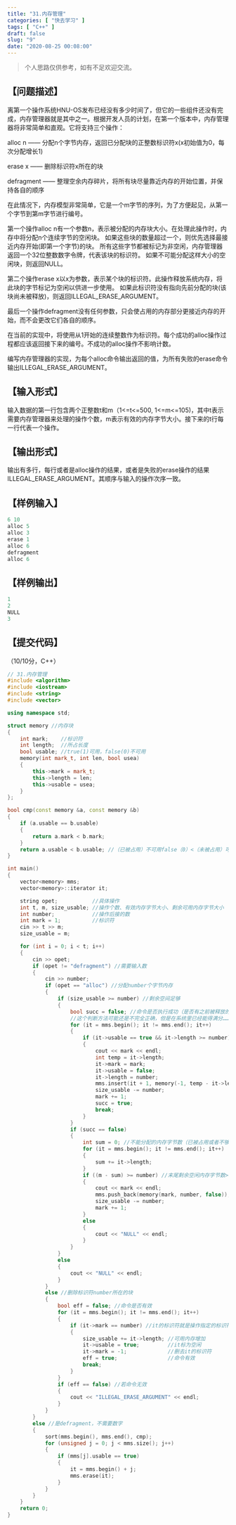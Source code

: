 ```yaml
---
title: "31.内存管理"
categories: [ "快去学习" ]
tags: [ "C++" ]
draft: false
slug: "9"
date: "2020-08-25 00:08:00"
---
```


>个人思路仅供参考，如有不足欢迎交流。
## 【问题描述】

离第一个操作系统HNU-OS发布已经没有多少时间了，但它的一些组件还没有完成，内存管理器就是其中之一。根据开发人员的计划，在第一个版本中，内存管理器将非常简单和直观。它将支持三个操作：

<!-- more -->

alloc n —— 分配n个字节内存，返回已分配块的正整数标识符x(x初始值为0，每次分配增长1)

erase x —— 删除标识符x所在的块

defragment —— 整理空余内存碎片，将所有块尽量靠近内存的开始位置，并保持各自的顺序

   在此情况下，内存模型非常简单，它是一个m字节的序列，为了方便起见，从第一个字节到第m字节进行编号。

   第一个操作alloc n有一个参数n，表示被分配的内存块大小。在处理此操作时，内存中将分配n个连续字节的空闲块。 如果这些块的数量超过一个，则优先选择最接近内存开始(即第一个字节)的块。 所有这些字节都被标记为非空闲，内存管理器返回一个32位整数数字令牌，代表该块的标识符。 如果不可能分配这样大小的空闲块，则返回NULL。

   第二个操作erase x以x为参数，表示某个块的标识符。此操作释放系统内存，将此块的字节标记为空闲以供进一步使用。 如果此标识符没有指向先前分配的块(该块尚未被释放)，则返回ILLEGAL_ERASE_ARGUMENT。

   最后一个操作defragment没有任何参数，只会使占用的内存部分更接近内存的开始，而不会更改它们各自的顺序。 

   在当前的实现中，将使用从1开始的连续整数作为标识符。每个成功的alloc操作过程都应该返回接下来的编号。不成功的alloc操作不影响计数。 

   编写内存管理器的实现，为每个alloc命令输出返回的值，为所有失败的erase命令输出ILLEGAL_ERASE_ARGUMENT。 

## 【输入形式】

输入数据的第一行包含两个正整数t和m（1<=t<=500, 1<=m<=105)，其中t表示需要内存管理器来处理的操作个数，m表示有效的内存字节大小。接下来的t行每一行代表一个操作。

## 【输出形式】

  输出有多行，每行或者是alloc操作的结果，或者是失败的erase操作的结果ILLEGAL_ERASE_ARGUMENT。其顺序与输入的操作次序一致。

## 【样例输入】

```cpp
6 10
alloc 5
alloc 3
erase 1
alloc 6
defragment
alloc 6
```
## 【样例输出】

```cpp
1
2
NULL
3
```
## 【提交代码】
（10/10分，C++）

```cpp
// 31.内存管理
#include <algorithm>
#include <iostream>
#include <string>
#include <vector>

using namespace std;

struct memory //内存块
{
    int mark;    //标识符
    int length;  //所占长度
    bool usable; //true(1)可用，false(0)不可用
    memory(int mark_t, int len, bool usea)
    {
        this->mark = mark_t;
        this->length = len;
        this->usable = usea;
    }
};

bool cmp(const memory &a, const memory &b)
{
    if (a.usable == b.usable)
    {
        return a.mark < b.mark;
    }
    return a.usable < b.usable; //（已被占用）不可用false（0）<（未被占用）可用true（1）
}

int main()
{
    vector<memory> mms;
    vector<memory>::iterator it;

    string opet;           //具体操作
    int t, m, size_usable; //操作个数、有效内存字节大小、剩余可用内存字节大小
    int number;            //操作后接的数
    int mark = 1;          //标识符
    cin >> t >> m;
    size_usable = m;

    for (int i = 0; i < t; i++)
    {
        cin >> opet;
        if (opet != "defragment") //需要输入数
        {
            cin >> number;
            if (opet == "alloc") //分配number个字节内存
            {
                if (size_usable >= number) //剩余空间足够
                {
                    bool succ = false; //命令是否执行成功（是否有之前被释放的块满足要求）
                    //这个判断方法可能还是不完全正确，但是在系统里已经能得满分……
                    for (it = mms.begin(); it != mms.end(); it++)
                    {
                        if (it->usable == true && it->length >= number) //it可用且it的长度>=number
                        {
                            cout << mark << endl;
                            int temp = it->length;
                            it->mark = mark;                                         //标上标识符
                            it->usable = false;                                      //标为不可用
                            it->length = number;                                     //变更长度
                            mms.insert(it + 1, memory(-1, temp - it->length, true)); //在后面插入空闲块
                            size_usable -= number;                                   //可用内存减少
                            mark += 1;                                               //标识符
                            succ = true;
                            break;
                        }
                    }
                    if (succ == false)
                    {
                        int sum = 0; //不能分配的内存字节数（已被占用或者不够长）
                        for (it = mms.begin(); it != mms.end(); it++)
                        {
                            sum += it->length;
                        }
                        if ((m - sum) >= number) //末尾剩余空闲内存字节数>=number
                        {
                            cout << mark << endl;
                            mms.push_back(memory(mark, number, false)); //标识，长度，不可用
                            size_usable -= number;                      //可用内存减少
                            mark += 1;                                  //标识符+1
                        }
                        else
                        {
                            cout << "NULL" << endl;
                        }
                    }
                }
                else
                {
                    cout << "NULL" << endl;
                }
            }
            else //删除标识符number所在的块
            {
                bool eff = false; //命令是否有效
                for (it = mms.begin(); it != mms.end(); it++)
                {
                    if (it->mark == number) //it的标识符就是操作指定的标识符
                    {
                        size_usable += it->length; //可用内存增加
                        it->usable = true;         //it标为空闲
                        it->mark = -1;             //删去it的标识符
                        eff = true;                //命令有效
                        break;
                    }
                }
                if (eff == false) //若命令无效
                {
                    cout << "ILLEGAL_ERASE_ARGUMENT" << endl;
                }
            }
        }
        else //是defragment，不需要数字
        {
            sort(mms.begin(), mms.end(), cmp);
            for (unsigned j = 0; j < mms.size(); j++)
            {
                if (mms[j].usable == true)
                {
                    it = mms.begin() + j;
                    mms.erase(it);
                }
            }
        }
    }
    return 0;
}
```
